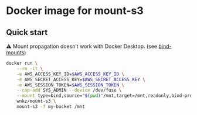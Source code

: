 # Docker image for mount-s3

## Quick start

⚠️ Mount propagation doesn’t work with Docker Desktop. (see [bind-mounts](https://docs.docker.com/storage/bind-mounts/))

```sh
docker run \
	--rm -it \
	-e AWS_ACCESS_KEY_ID=$AWS_ACCESS_KEY_ID \
	-e AWS_SECRET_ACCESS_KEY=$AWS_SECRET_ACCESS_KEY \
	-e AWS_SESSION_TOKEN=$AWS_SESSION_TOKEN \
	--cap-add SYS_ADMIN --device /dev/fuse \
	--mount type=bind,source="$(pwd)"/mnt,target=/mnt,readonly,bind-propagation=rshared \
	wnkz/mount-s3 \
	mount-s3 -f my-bucket /mnt
```
